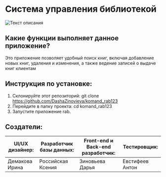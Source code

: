 # Система управления библиотекой
![Текст описания](https://rgdb.ru/images/222/rgdb_logo.png)
## Какие функции выполняет данное приложение?
Это приложение позволяет удобный поиск книг, включая добавление новых книг, удаления и изменения, а также ведение записей о выдаче книг клиентам
## Инструкция по установке:
1. Склонируйте этот репозиторий: git clone https://github.com/DashaZinovieva/komand_rab123
2. Перейдите в папку проекта: cd komand_rab123
3. Запустите приложение rab.
## Создатели:
| UI/UX дизайнер: | Разработчик базы данных:  | Front-end и Back-end разработчик: | Тестировщик: |
| ----------- | ----------- | ----------- | ----------- |
| Демакова Ирина  | Российская Ксения  | Зиновьева Дарья   |Евстифеев Антон   |
